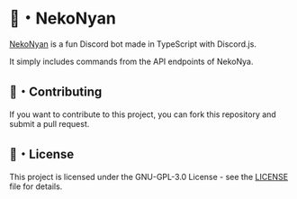 # 🌿・NekoNyan

[NekoNyan](https://discord.com/oauth2/authorize?client_id=1143297786566164624&permissions=8&integration_type=0&scope=bot+applications.commands) is a fun Discord bot made in TypeScript with Discord.js. 

It simply includes commands from the API endpoints of NekoNya.

## 🌳・Contributing

If you want to contribute to this project, you can fork this repository and submit a pull request.

## 📝・License

This project is licensed under the GNU-GPL-3.0 License - see the [LICENSE](LICENSE) file for details.
